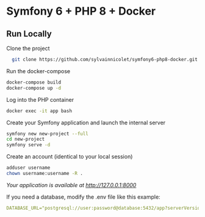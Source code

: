 
# Symfony 6 + PHP 8 + Docker

## Run Locally

Clone the project

```bash
  git clone https://github.com/sylvainnicolet/symfony6-php8-docker.git
```

Run the docker-compose

```bash
docker-compose build
docker-compose up -d
```

Log into the PHP container

```bash
docker exec -it app bash
```

Create your Symfony application and launch the internal server

```bash
symfony new new-project --full
cd new-project
symfony serve -d
```

Create an account (identical to your local session)

```bash
adduser username
chown username:username -R .
```

*Your application is available at http://127.0.0.1:8000*

If you need a database, modify the .env file like this example:

```yaml
DATABASE_URL="postgresql://user:password@database:5432/app?serverVersion=13&charset=utf8"
```